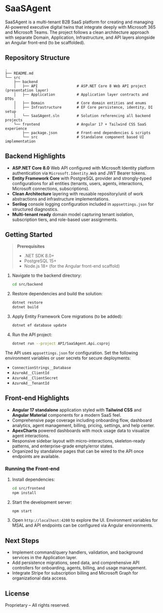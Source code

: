 # SaaSAgent

SaaSAgent is a multi-tenant B2B SaaS platform for creating and managing AI-powered executive digital twins that integrate deeply with Microsoft 365 and Microsoft Teams. The project follows a clean architecture approach with separate Domain, Application, Infrastructure, and API layers alongside an Angular front-end (to be scaffolded).

## Repository Structure

```
.
├── README.md
└── src
    ├── backend
    │   ├── API                  # ASP.NET Core 8 Web API project (presentation layer)
    │   ├── Application          # Application layer contracts and DTOs
    │   ├── Domain               # Core domain entities and enums
    │   ├── Infrastructure       # EF Core persistence, identity, DI setup
    │   └── SaaSAgent.sln        # Solution referencing all backend projects
    └── frontend                 # Angular 17 + Tailwind CSS SaaS experience
        ├── package.json         # Front-end dependencies & scripts
        └── src                  # Standalone component based UI implementation
```

## Backend Highlights

- **ASP.NET Core 8.0** Web API configured with Microsoft Identity platform authentication via `Microsoft.Identity.Web` and JWT Bearer tokens.
- **Entity Framework Core** with PostgreSQL provider and strongly-typed configurations for all entities (tenants, users, agents, interactions, Microsoft connections, subscriptions).
- **Clean Architecture** layering with reusable repository/unit of work abstractions and infrastructure implementations.
- **Serilog** console logging configuration included in `appsettings.json` for structured diagnostics.
- **Multi-tenant ready** domain model capturing tenant isolation, subscription tiers, and role-based user assignments.

## Getting Started

> **Prerequisites**
> - .NET SDK 8.0+
> - PostgreSQL 15+
> - Node.js 18+ (for the Angular front-end scaffold)

1. Navigate to the backend directory:
   ```bash
   cd src/backend
   ```
2. Restore dependencies and build the solution:
   ```bash
   dotnet restore
   dotnet build
   ```
3. Apply Entity Framework Core migrations (to be added):
   ```bash
   dotnet ef database update
   ```
4. Run the API project:
   ```bash
   dotnet run --project API/SaaSAgent.Api.csproj
   ```

The API uses `appsettings.json` for configuration. Set the following environment variables or user secrets for secure deployments:

- `ConnectionStrings__Database`
- `AzureAd__ClientId`
- `AzureAd__ClientSecret`
- `AzureAd__TenantId`

## Front-end Highlights

- **Angular 17 standalone** application styled with **Tailwind CSS** and **Angular Material** components for a modern SaaS feel.
- Comprehensive page coverage including onboarding flow, dashboard analytics, agent management, billing, pricing, settings, and help center.
- **ApexCharts** powered dashboards with mock usage data to visualize agent interactions.
- Responsive sidebar layout with micro-interactions, skeleton-ready patterns, and enterprise-grade empty/error states.
- Organized by standalone pages that can be wired to the API once endpoints are available.

### Running the Front-end

1. Install dependencies:
   ```bash
   cd src/frontend
   npm install
   ```
2. Start the development server:
   ```bash
   npm start
   ```
3. Open `http://localhost:4200` to explore the UI. Environment variables for MSAL and API endpoints can be configured via Angular environments.

## Next Steps

- Implement command/query handlers, validation, and background services in the Application layer.
- Add persistence migrations, seed data, and comprehensive API controllers for onboarding, agents, billing, and usage management.
- Integrate Stripe for subscription billing and Microsoft Graph for organizational data access.

## License

Proprietary – All rights reserved.
